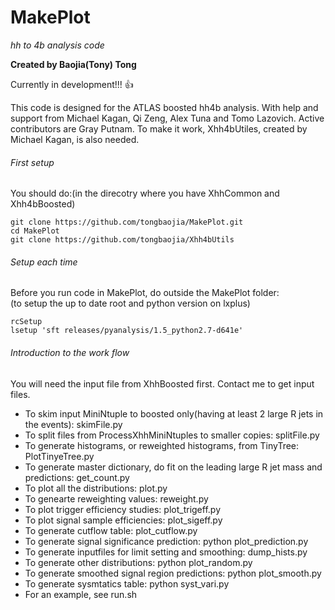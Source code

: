 # MakePlot
*hh to 4b analysis code*

**Created by Baojia(Tony) Tong**

Currently in development!!! :+1:

This code is designed for the ATLAS boosted hh4b analysis.
With help and support from Michael Kagan, Qi Zeng, Alex Tuna and Tomo Lazovich.
Active contributors are Gray Putnam.
To make it work, Xhh4bUtiles, created by Michael Kagan, is also needed.


###### First setup
You should do:(in the direcotry where you have XhhCommon and Xhh4bBoosted) <br />
```
git clone https://github.com/tongbaojia/MakePlot.git
cd MakePlot
git clone https://github.com/tongbaojia/Xhh4bUtils
```

###### Setup each time
Before you run code in MakePlot, do outside the MakePlot folder: <br />
(to setup the up to date root and python version on lxplus) <br />
```
rcSetup
lsetup 'sft releases/pyanalysis/1.5_python2.7-d641e'
```


###### Introduction to the work flow
You will need the input file from XhhBoosted first. Contact me to get input files.

- To skim input MiniNtuple to boosted only(having at least 2 large R jets in the events): skimFile.py
- To split files from ProcessXhhMiniNtuples to smaller copies: splitFile.py
- To generate histograms, or reweighted histograms, from TinyTree: PlotTinyeTree.py
- To generate master dictionary, do fit on the leading large R jet mass and predictions: get_count.py
- To plot all the distributions: plot.py
- To genearte reweighting values: reweight.py
- To plot trigger efficiency studies: plot_trigeff.py
- To plot signal sample efficiencies: plot_sigeff.py
- To generate cutflow table: plot_cutflow.py
- To generate signal significance prediction: python plot_prediction.py
- To generate inputfiles for limit setting and smoothing: dump_hists.py
- To generate other distributions: python plot_random.py
- To generate smoothed signal region predictions: python plot_smooth.py
- To generate sysmtatics table: python syst_vari.py
- For an example, see run.sh